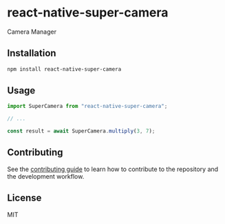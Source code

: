 # react-native-super-camera

Camera Manager

## Installation

```sh
npm install react-native-super-camera
```

## Usage

```js
import SuperCamera from "react-native-super-camera";

// ...

const result = await SuperCamera.multiply(3, 7);
```

## Contributing

See the [contributing guide](CONTRIBUTING.md) to learn how to contribute to the repository and the development workflow.

## License

MIT
